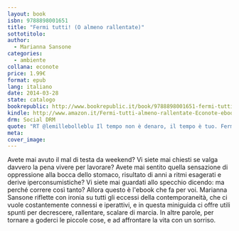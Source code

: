 ```yaml
---
layout: book
isbn: 9788898001651
title: "Fermi tutti! (O almeno rallentate)"
sottotitolo:
author:
  - Marianna Sansone
categories:
  - ambiente
collana: econote
price: 1.99€
format: epub
lang: italiano
date: 2014-03-28 
state: catalogo
bookrepublic: http://www.bookrepublic.it/book/9788898001651-fermi-tutti-o-almeno-rallentate/
kindle: http://www.amazon.it/Fermi-tutti-almeno-rallentate-Econote-ebook/dp/B00JAKLANM/ 
drm: Social DRM
quote: "RT @lemillebolleblu Il tempo non è denaro, il tempo è tuo. Fermi tutti! (o almeno rallentate) #downshifting"
meta:
cover_image:
---
```

Avete mai avuto il mal di testa da weekend? Vi siete mai chiesti se valga davvero la pena vivere per lavorare? Avete mai sentito quella sensazione di oppressione alla bocca dello stomaco, risultato di anni a ritmi esagerati e derive iperconsumistiche? Vi siete mai guardati allo specchio dicendo: ma perché correre così tanto?
Allora questo è l'ebook che fa per voi. Marianna Sansone riflette con ironia su tutti gli eccessi della contemporaneità, che ci vuole costantemente connessi e iperattivi, e in questa miniguida ci offre utili spunti per decrescere, rallentare, scalare di marcia. In altre parole, per tornare a goderci le piccole cose, e ad affrontare la vita con un sorriso.